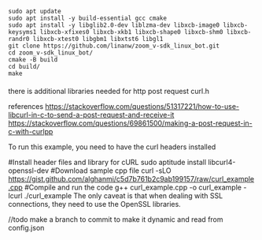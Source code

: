 ```
sudo apt update
sudo apt install -y build-essential gcc cmake
sudo apt install -y libglib2.0-dev liblzma-dev libxcb-image0 libxcb-keysyms1 libxcb-xfixes0 libxcb-xkb1 libxcb-shape0 libxcb-shm0 libxcb-randr0 libxcb-xtest0 libgbm1 libxtst6 libgl1
git clone https://github.com/linanw/zoom_v-sdk_linux_bot.git
cd zoom_v-sdk_linux_bot/
cmake -B build
cd build/
make
```

####
there is additional libraries needed for http post request
curl.h 

references
https://stackoverflow.com/questions/51317221/how-to-use-libcurl-in-c-to-send-a-post-request-and-receive-it
https://stackoverflow.com/questions/69861500/making-a-post-request-in-c-with-curlpp

To run this example, you need to have the curl headers installed

#Install header files and library for cURL
sudo aptitude install libcurl4-openssl-dev
#Download sample cpp file
curl -sLO https://gist.github.com/alghanmi/c5d7b761b2c9ab199157/raw/curl_example.cpp
#Compile and run the code
g++ curl_example.cpp -o curl_example -lcurl
./curl_example
The only caveat is that when dealing with SSL connections, they need to use the OpenSSL libraries.

//todo
make a branch to commit to
make it dynamic and read from config.json
